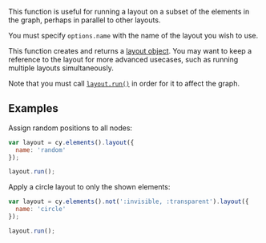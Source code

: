 This function is useful for running a layout on a subset of the elements in the graph, perhaps in parallel to other layouts.

You must specify `options.name` with the name of the layout you wish to use.

This function creates and returns a [layout object](#layouts).  You may want to keep a reference to the layout for more advanced usecases, such as running multiple layouts simultaneously.

<span class="important-indicator"></span> Note that you must call [`layout.run()`](#layouts/layout-manipulation/layout.run) in order for it to affect the graph.

## Examples

Assign random positions to all nodes:

```js
var layout = cy.elements().layout({
  name: 'random'
});

layout.run();
```

Apply a circle layout to only the shown elements:

```js
var layout = cy.elements().not(':invisible, :transparent').layout({
  name: 'circle'
});

layout.run();
```
